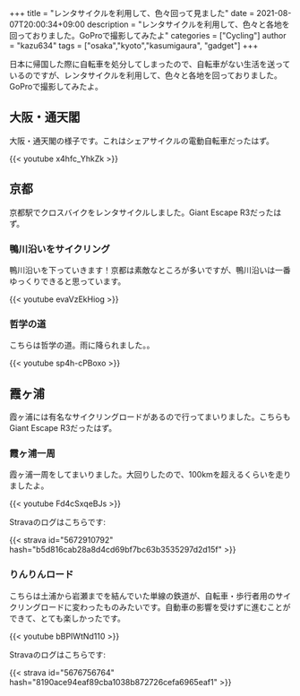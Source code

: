+++
title = "レンタサイクルを利用して、色々回って見ました"
date = 2021-08-07T20:00:34+09:00
description = "レンタサイクルを利用して、色々と各地を回っておりました。GoProで撮影してみたよ"
categories = ["Cycling"]
author = "kazu634"
tags = ["osaka","kyoto","kasumigaura", "gadget"]
+++

日本に帰国した際に自転車を処分してしまったので、自転車がない生活を送っているのですが、レンタサイクルを利用して、色々と各地を回っておりました。GoProで撮影してみたよ。

## 大阪・通天閣
大阪・通天閣の様子です。これはシェアサイクルの電動自転車だったはず。

{{< youtube x4hfc_YhkZk >}}

## 京都
京都駅でクロスバイクをレンタサイクルしました。Giant Escape R3だったはず。

### 鴨川沿いをサイクリング
鴨川沿いを下っていきます！京都は素敵なところが多いですが、鴨川沿いは一番ゆっくりできると思っています。

{{< youtube evaVzEkHiog >}}

### 哲学の道
こちらは哲学の道。雨に降られました。。

{{< youtube sp4h-cPBoxo >}}


## 霞ヶ浦
霞ヶ浦には有名なサイクリングロードがあるので行ってまいりました。こちらもGiant Escape R3だったはず。

### 霞ヶ浦一周
霞ヶ浦一周をしてまいりました。大回りしたので、100kmを超えるくらいを走りましたよ。

{{< youtube Fd4cSxqeBJs >}}

Stravaのログはこちらです:

{{< strava id="5672910792" hash="b5d816cab28a8d4cd69bf7bc63b3535297d2d15f" >}}

### りんりんロード
こちらは土浦から岩瀬までを結んでいた単線の鉄道が、自転車・歩行者用のサイクリングロードに変わったものみたいです。自動車の影響を受けずに進むことができて、とても楽しかったです。

{{< youtube bBPIWtNd110 >}}

Stravaのログはこちらです:

{{< strava id="5676756764" hash="8190ace94eaf89cba1038b872726cefa6965eaf1" >}}

